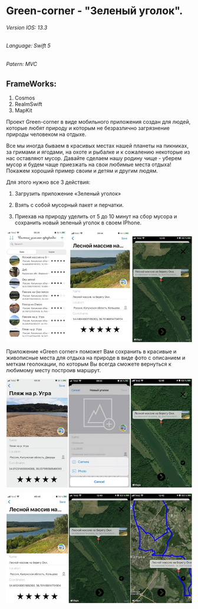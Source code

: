 # Green-corner - "Зеленый уголок".

###### Version IOS: 13.3 
###### Language: Swift 5
###### Patern: MVC

## FrameWorks:
1. Cosmos
2. RealmSwift
3. MapKit

Проект Green-corner в виде мобильного приложения создан для людей, которые любят природу и которым не безразлично загрязнение природы человеком на отдыхе. 

Все мы иногда бываем в красивых местах нашей планеты на пикниках, за гримами и ягодами, на охоте и рыбалке и к сожалению некоторые из нас оставляют мусор. Давайте сделаем нашу родину чище - уберем мусор и будем чаще приезжать на свои любимые места отдыха! Покажем хороший пример своим и детям и другим людям.

Для этого нужно все 3 действия: 

1. Загрузить приложение «Зеленый уголок» 

2. Взять с собой мусорный пакет и перчатки.

3. Приехав на природу уделить от 5 до 10 минут на сбор мусора и сохранить новый зеленый уголок в своем IPhone. 



![](https://github.com/chuviy/Green-corner/blob/main/Green%20corner/Support%20files/Assets.xcassets/3%20in%201_1.jpg?raw=true)


Приложение «Green corner» поможет Вам сохранить в красивые и живописные места для отдыха на природе в виде фото с описанием и меткам геолокации, по которым Вы всегда сможете вернуться к любимому месту построив маршрут.



![](https://github.com/chuviy/Green-corner/blob/main/Green%20corner/Support%20files/Assets.xcassets/3%20in%201_2.jpg?raw=true)

![](https://github.com/chuviy/Green-corner/blob/main/Green%20corner/Support%20files/Assets.xcassets/3%20in%201_3.jpg?raw=true)
